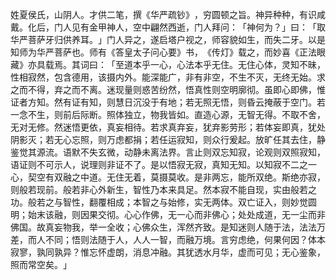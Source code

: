 姓夏侯氏，山阴人。才供二笔，撰《华严疏钞》​，穷圆顿之旨。神异种种，有识咸戴。化后，门人见有金甲神人，空中翩然西逝，门人拜问：​「神何为？​」曰：​「取华严菩萨牙归供养耳。​」门人异之，遂启塔户视之，师容貌如生，而失二牙。以是知师为华严菩萨也。师有《答皇太子问心要》书，​《传灯》载之，而妙喜《正法眼藏》亦具载焉。其词曰：​「至道本乎一心，心法本乎无住。无住心体，灵知不昧，性相寂然，包含德用，该摄内外。能深能广，非有非空，不生不灭，无终无始。求之而不得，弃之而不离。迷现量则惑苦纷然，悟真性则空明廓彻。虽即心即佛，惟证者方知。然有证有知，则慧日沉没于有地；若无照无悟，则昏云掩蔽于空门。若一念不生，则前后际断。照体独立，物我皆如。直造心源，无智无得。不取不舍，无对无修。然迷悟更依，真妄相待。若求真弃妄，犹弃影劳形；若体妄即真，犹处阴影灭；若无心忘照，则万虑都捐；若任运寂知，则众行爰起。放旷任其去住，静鉴觉其源流。语默不失玄微，动静未离法界。言止则双忘知寂，论观则双照寂知，语证则不可示人，说理则非证不了。是以悟寂无寂，真知无知。以知寂不二之一心，契空有双融之中道。无住无着，莫摄莫收。是非两忘，能所双绝。斯绝亦寂，则般若现前。般若非心外新生，智性乃本来具足。然本寂不能自现，实由般若之功。般若之与智性，翻覆相成；本智之与始修，实无两体。双亡证入，则妙觉圆明；始末该融，则因果交彻。心心作佛，无一心而非佛心；处处成道，无一尘而非佛国。故真妄物我，举一全收；心佛众生，浑然齐致。是知迷则人随于法，法法万差，而人不同；悟则法随于人，人人一智，而融万境。言穷虑绝，何果何因？体本寂寥，孰同孰异？惟忘怀虚朗，消息冲融。其犹透水月华，虚而可见；无心鉴象，照而常空矣。​」